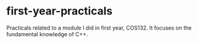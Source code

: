 # first-year-practicals
Practicals related to a module I did in first year, COS132. It focuses on the fundamental knowledge of C++.

